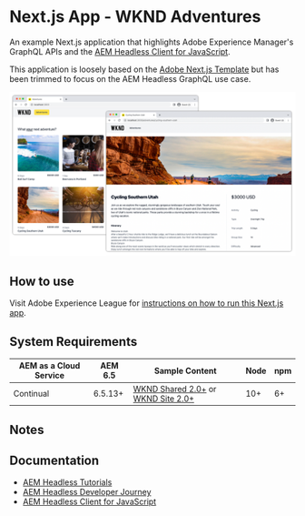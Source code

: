 # Next.js App - WKND Adventures

An example Next.js application that highlights Adobe Experience Manager's GraphQL APIs and the [AEM Headless Client for JavaScript](https://github.com/adobe/aem-headless-client-js).

This application is loosely based on the [Adobe Next.js Template](https://github.com/adobe/aem-nextjs-template/) but has been trimmed to focus on the AEM Headless GraphQL use case.

![Next.js App Screenshot](./docs/next-js.png)

## How to use

Visit Adobe Experience League for [instructions on how to run this Next.js app](https://experienceleague.adobe.com/docs/experience-manager-learn/getting-started-with-aem-headless/how-to/example-apps/next-js.html).


## System Requirements

 AEM as a Cloud Service | AEM 6.5 | Sample Content | Node   | npm | 
------------------------|---------|--------------------|---------|-----|
Continual               | 6.5.13+ |  [WKND Shared 2.0+](https://github.com/adobe/aem-guides-wknd-shared/releases/latest) or [WKND Site 2.0+](https://github.com/adobe/aem-guides-wknd/releases/latest)| 10+  | 6+

## Notes

## Documentation

* [AEM Headless Tutorials](https://experienceleague.adobe.com/docs/experience-manager-learn/getting-started-with-aem-headless/overview.html)
* [AEM Headless Developer Journey](https://experienceleague.adobe.com/docs/experience-manager-cloud-service/headless-journey/developer/overview.html)
* [AEM Headless Client for JavaScript](https://github.com/adobe/aem-headless-client-js)
